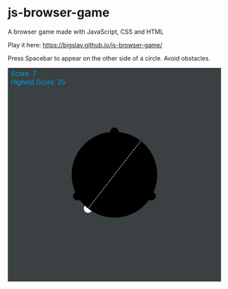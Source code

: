 # js-browser-game
A browser game made with JavaScript, CSS and HTML

Play it here: https://bigslav.github.io/js-browser-game/

Press Spacebar to appear on the other side of a circle. Avoid obstacles.

![Alt text](README_files/pic_1.png?raw=true "Game Play")
